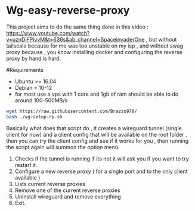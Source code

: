# Wg-easy-reverse-proxy

This project aims to do the same thing done in this video : https://www.youtube.com/watch?v=uznDiFPlvvM&t=636s&ab_channel=SpaceinvaderOne , but without tailscale because for me was too unstable on my isp , and without swag proxy because , you know installing docker and configuring the reverse  proxy by hand is hard.

#Requirements 

- Ubuntu >= 16.04
- Debian = 10-12
- for most use a vps with 1 core and 1gb of ram should be able to do around  100-500MB/s

```bash
wget https://raw.githubusercontent.com/Brazzo978/
bash ./wg-setup-rp.sh
```
  
Basically what does that script do , it creates a wireguard tunnel (single client for now) and a client config that will be available on the root folder , then you can try the client config and see if it works for you , then running the script again will summon the option menù: 
1) Checks if the tunnel is running if its not it will ask you if you want to try restart it.
2) Configure a new reverse proxy ( for a single port and to the only client available )
3) Lists current reverse proxies
4) Remove one of the current reverse proxies
5) Uninstall wireguard and remove everything
6) Exit.
